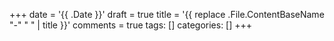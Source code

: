 +++
date = '{{ .Date }}'
draft = true
title = '{{ replace .File.ContentBaseName "-" " " | title }}'
comments = true
tags: []
categories: []
+++